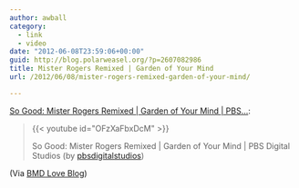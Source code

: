```yaml
---
author: awball
category:
  - link
  - video
date: "2012-06-08T23:59:06+00:00"
guid: http://blog.polarweasel.org/?p=2607082986
title: Mister Rogers Remixed | Garden of Your Mind
url: /2012/06/08/mister-rogers-remixed-garden-of-your-mind/

---
```

[So Good: Mister Rogers Remixed \| Garden of Your Mind \| PBS...](http://bmdesign.tumblr.com/post/24674318263):

> {{< youtube id="OFzXaFbxDcM" >}}
>
> So Good: Mister Rogers Remixed \| Garden of Your Mind \| PBS Digital Studios (by [pbsdigitalstudios](https://www.youtube.com/watch?feature=player_embedded&v=OFzXaFbxDcM))

(Via [BMD Love Blog](http://bmdesign.tumblr.com/))
